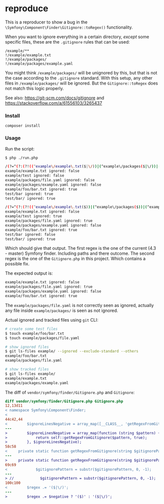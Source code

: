# reproduce

This is a reproducer to show a bug in the `\Symfony\Component\Finder\Gitignore::toRegex()` functionality.

When you want to ignore everything in a certain directory, _except_ some specific files,
these are the `.gitignore` rules that can be used:
```gitignore
/example/**
!/example/example.txt
!/example/packages/
!/example/packages/example.yaml
``` 

You might think `/example/packages/` will be unignored by this, but that is not the case according to the `.gitignore` standard.
With this setup, any other files in `/example/packages/` will be ignored. But the `Gitignore::toRegex` does not match this logic properly.

See also: https://git-scm.com/docs/gitignore and https://stackoverflow.com/a/61556103/3265437

### Install

```
composer install
```

### Usage


Run the script:
```bash
$ php ./run.php

/(?=^(?:(?!((^example\/example\.txt($|\/))|(^example\/packages($|\/))|(^example\/packages\/example\.yaml($|\/))|(^example\/test($|\/)))).)*$)((^\.idea($|\/))|(^build($|\/))|(^vendor($|\/))|(^example\/.+($|\/))|((^|\/)test\/bar($|\/)))/
example/example.txt ignored: false
example/test ignored: false
example/packages/file.yaml ignored: false
example/packages/example.yaml ignored: false
example/foo/bar.txt ignored: true
test/bar ignored: true
test/bar/ ignored: true

/(?=^(?:(?!((^example\/example\.txt($))|(^example\/packages($))|(^example\/packages\/example\.yaml($))|(^example\/test\/($)))).)*$)((^\.idea\/($|\/))|(^build\/($|\/))|(^vendor\/($|\/))|(^example\/.+($|\/))|((^|\/)test\/bar\/($|\/)))/
example/example.txt ignored: false
example/test ignored: true
example/packages/file.yaml ignored: true
example/packages/example.yaml ignored: false
example/foo/bar.txt ignored: true
test/bar ignored: false
test/bar/ ignored: true
```

Which should give that output.
The first regex is the one of the current (4.3 - master) Symfony finder. Including paths and there outcome.
The second regex is the one of the `Gitignore.php` in this project. Which contains a possible fix.

The expected output is:
 ```bash
example/example.txt ignored: false
example/packages/file.yaml ignored: true
example/packages/example.yaml ignored: false
example/foo/bar.txt ignored: true
```

The `example/packages/file.yaml` is not correctly seen as ignored, actually any file inside `example/packages/` is seen as not ignored.

Actual ignored and tracked files using `git` CLI:

```bash
# create some test files
$ touch example/foo/bar.txt
$ touch example/packages/file.yaml

# show ignored files
$ git ls-files example/ --ignored --exclude-standard --others
example/foo/bar.txt
example/packages/file.yaml

# show tracked files
$ git ls-files example/
example/example.txt
example/packages/example.yaml
```

The diff of `vendor/symfony/finder/Gitignore.php` and `Gitignore`:
```diff
diff vendor/symfony/finder/Gitignore.php Gitignore.php
12,13d11
< namespace Symfony\Component\Finder;
<
44c42,44
<         $ignoreLinesNegative = array_map([__CLASS__, 'getRegexFromGitignore'], $ignoreLinesNegative);
---
>         $ignoreLinesNegative = array_map(function (string $pattern) {
>             return self::getRegexFromGitignore($pattern, true);
>         }, $ignoreLinesNegative);
58c58
<     private static function getRegexFromGitignore(string $gitignorePattern): string
---
>     private static function getRegexFromGitignore(string $gitignorePattern, bool $negative = false): string
69c69
<             $gitignorePattern = substr($gitignorePattern, 0, -1);
---
> //            $gitignorePattern = substr($gitignorePattern, 0, -1);
100c100
<         $regex .= '($|\/)';
---
>         $regex .= $negative ? '($)' : '($|\/)';
```
